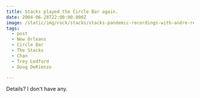 ```yaml
---
title: Stacks played the Circle Bar again.
date: 2004-06-28T22:00:00.000Z
image: /static/img/rock/stacks/stacks-pandemic-recordings-with-andre-red.jpg
tags:
  - post 
  - New Orleans
  - Circle Bar
  - The Stacks
  - Chan
  - Trey Ledford
  - Doug DeRienzo

---
```


Details? I don't have any. 